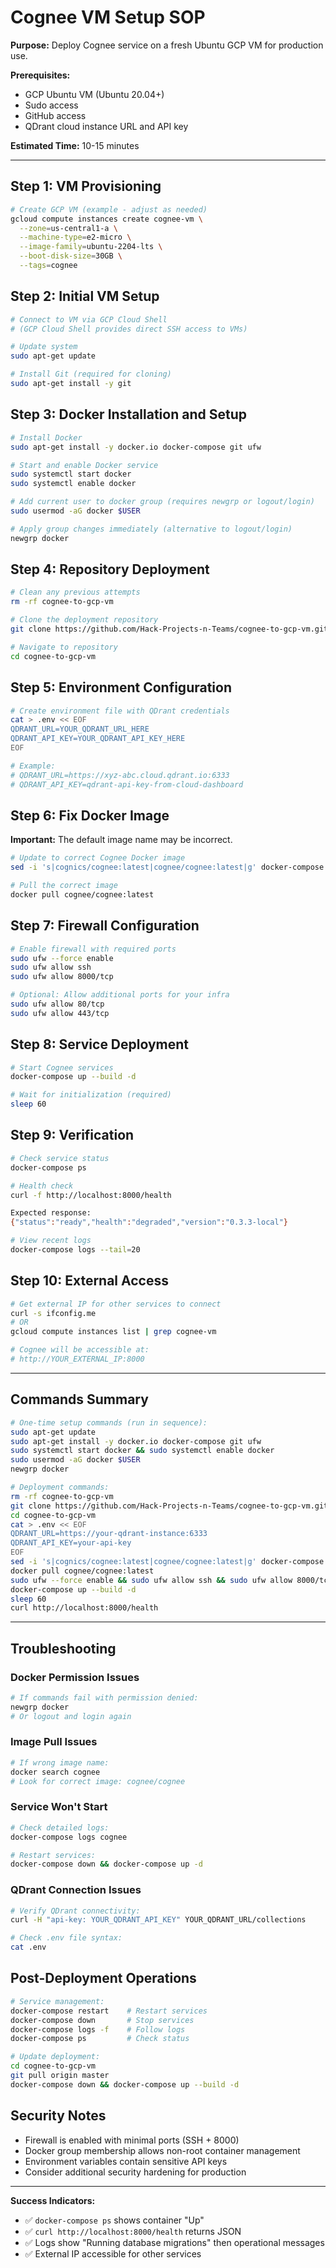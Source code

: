 # Cognee VM Setup SOP

**Purpose:** Deploy Cognee service on a fresh Ubuntu GCP VM for production use.

**Prerequisites:**
- GCP Ubuntu VM (Ubuntu 20.04+)
- Sudo access
- GitHub access
- QDrant cloud instance URL and API key

**Estimated Time:** 10-15 minutes

---

## Step 1: VM Provisioning

```bash
# Create GCP VM (example - adjust as needed)
gcloud compute instances create cognee-vm \
  --zone=us-central1-a \
  --machine-type=e2-micro \
  --image-family=ubuntu-2204-lts \
  --boot-disk-size=30GB \
  --tags=cognee
```

## Step 2: Initial VM Setup

```bash
# Connect to VM via GCP Cloud Shell
# (GCP Cloud Shell provides direct SSH access to VMs)

# Update system
sudo apt-get update

# Install Git (required for cloning)
sudo apt-get install -y git
```

## Step 3: Docker Installation and Setup

```bash
# Install Docker
sudo apt-get install -y docker.io docker-compose git ufw

# Start and enable Docker service
sudo systemctl start docker
sudo systemctl enable docker

# Add current user to docker group (requires newgrp or logout/login)
sudo usermod -aG docker $USER

# Apply group changes immediately (alternative to logout/login)
newgrp docker
```

## Step 4: Repository Deployment

```bash
# Clean any previous attempts
rm -rf cognee-to-gcp-vm

# Clone the deployment repository
git clone https://github.com/Hack-Projects-n-Teams/cognee-to-gcp-vm.git

# Navigate to repository
cd cognee-to-gcp-vm
```

## Step 5: Environment Configuration

```bash
# Create environment file with QDrant credentials
cat > .env << EOF
QDRANT_URL=YOUR_QDRANT_URL_HERE
QDRANT_API_KEY=YOUR_QDRANT_API_KEY_HERE
EOF

# Example:
# QDRANT_URL=https://xyz-abc.cloud.qdrant.io:6333
# QDRANT_API_KEY=qdrant-api-key-from-cloud-dashboard
```

## Step 6: Fix Docker Image

**Important:** The default image name may be incorrect.

```bash
# Update to correct Cognee Docker image
sed -i 's|cognics/cognee:latest|cognee/cognee:latest|g' docker-compose.yml

# Pull the correct image
docker pull cognee/cognee:latest
```

## Step 7: Firewall Configuration

```bash
# Enable firewall with required ports
sudo ufw --force enable
sudo ufw allow ssh
sudo ufw allow 8000/tcp

# Optional: Allow additional ports for your infra
sudo ufw allow 80/tcp
sudo ufw allow 443/tcp
```

## Step 8: Service Deployment

```bash
# Start Cognee services
docker-compose up --build -d

# Wait for initialization (required)
sleep 60
```

## Step 9: Verification

```bash
# Check service status
docker-compose ps

# Health check
curl -f http://localhost:8000/health

Expected response:
{"status":"ready","health":"degraded","version":"0.3.3-local"}

# View recent logs
docker-compose logs --tail=20
```

## Step 10: External Access

```bash
# Get external IP for other services to connect
curl -s ifconfig.me
# OR
gcloud compute instances list | grep cognee-vm

# Cognee will be accessible at:
# http://YOUR_EXTERNAL_IP:8000
```

---

## Commands Summary

```bash
# One-time setup commands (run in sequence):
sudo apt-get update
sudo apt-get install -y docker.io docker-compose git ufw
sudo systemctl start docker && sudo systemctl enable docker
sudo usermod -aG docker $USER
newgrp docker

# Deployment commands:
rm -rf cognee-to-gcp-vm
git clone https://github.com/Hack-Projects-n-Teams/cognee-to-gcp-vm.git
cd cognee-to-gcp-vm
cat > .env << EOF
QDRANT_URL=https://your-qdrant-instance:6333
QDRANT_API_KEY=your-api-key
EOF
sed -i 's|cognics/cognee:latest|cognee/cognee:latest|g' docker-compose.yml
docker pull cognee/cognee:latest
sudo ufw --force enable && sudo ufw allow ssh && sudo ufw allow 8000/tcp
docker-compose up --build -d
sleep 60
curl http://localhost:8000/health
```

---

## Troubleshooting

### Docker Permission Issues
```bash
# If commands fail with permission denied:
newgrp docker
# Or logout and login again
```

### Image Pull Issues
```bash
# If wrong image name:
docker search cognee
# Look for correct image: cognee/cognee
```

### Service Won't Start
```bash
# Check detailed logs:
docker-compose logs cognee

# Restart services:
docker-compose down && docker-compose up -d
```

### QDrant Connection Issues
```bash
# Verify QDrant connectivity:
curl -H "api-key: YOUR_QDRANT_API_KEY" YOUR_QDRANT_URL/collections

# Check .env file syntax:
cat .env
```

## Post-Deployment Operations

```bash
# Service management:
docker-compose restart    # Restart services
docker-compose down       # Stop services
docker-compose logs -f    # Follow logs
docker-compose ps         # Check status

# Update deployment:
cd cognee-to-gcp-vm
git pull origin master
docker-compose down && docker-compose up --build -d
```

## Security Notes

- Firewall is enabled with minimal ports (SSH + 8000)
- Docker group membership allows non-root container management
- Environment variables contain sensitive API keys
- Consider additional security hardening for production

---

**Success Indicators:**
- ✅ `docker-compose ps` shows container "Up"
- ✅ `curl http://localhost:8000/health` returns JSON
- ✅ Logs show "Running database migrations" then operational messages
- ✅ External IP accessible for other services
